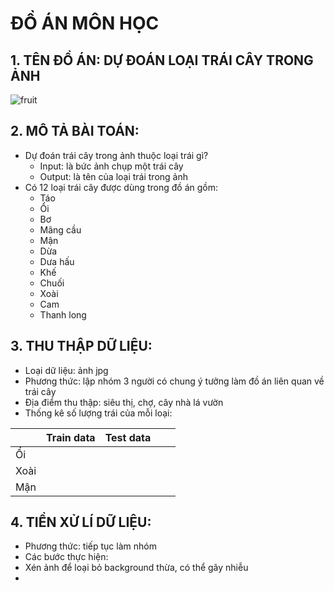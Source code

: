 # ĐỒ ÁN MÔN HỌC
## 1. TÊN ĐỒ ÁN: DỰ ĐOÁN LOẠI TRÁI CÂY TRONG ẢNH 
![fruit](https://user-images.githubusercontent.com/62539475/87747768-5e9ad180-c81e-11ea-92f8-ac4fa70787f3.jpg)
## 2. MÔ TẢ BÀI TOÁN:
- Dự đoán trái cây trong ảnh thuộc loại trái gì?
  - Input: là bức ảnh chụp một trái cây
  - Output: là tên của loại trái trong ảnh
- Có 12 loại trái cây được dùng trong đồ án gồm:
  - Táo
  - Ổi
  - Bơ
  - Mãng cầu
  - Mận
  - Dừa
  - Dưa hấu
  - Khế
  - Chuối
  - Xoài
  - Cam
  - Thanh long
 ## 3. THU THẬP DỮ LIỆU:
 - Loại dữ liệu: ảnh jpg
 - Phương thức: lập nhóm 3 người có chung ý tưởng làm đồ án liên quan về trái cây 
 - Địa điểm thu thập: siêu thị, chợ, cây nhà lá vườn
 - Thống kê số lượng trái của mỗi loại:
 
  |      | Train data | Test data |   |   |
|------|------------|-----------|---|---|
| Ổi   |            |           |   |   |
| Xoài |            |           |   |   |
| Mận  |            |           |   |   |
 ## 4. TIỀN XỬ LÍ DỮ LIỆU:
 - Phương thức: tiếp tục làm nhóm
 - Các bước thực hiện:
  - Xén ảnh để loại bỏ background thừa, có thể gây nhiễu
  - 
